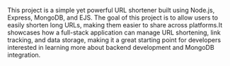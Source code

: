 This project is a simple yet powerful URL shortener built using Node.js, Express, MongoDB, and EJS. The goal of this project is to allow users to easily shorten long URLs, making them easier to share across platforms.It showcases how a full-stack application can manage URL shortening, link tracking, and data storage, making it a great starting point for developers interested in learning more about backend development and MongoDB integration.
